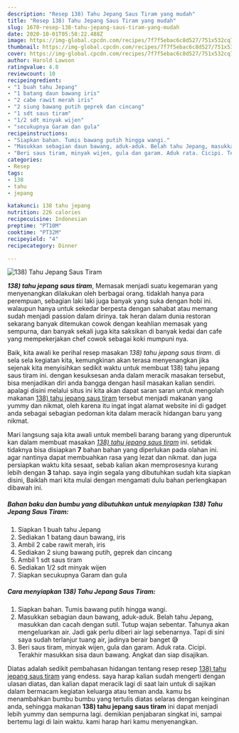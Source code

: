 ```yaml
---
description: "Resep 138) Tahu Jepang Saus Tiram yang mudah"
title: "Resep 138) Tahu Jepang Saus Tiram yang mudah"
slug: 1670-resep-138-tahu-jepang-saus-tiram-yang-mudah
date: 2020-10-01T05:58:22.488Z
image: https://img-global.cpcdn.com/recipes/7f7f5ebac6c8d527/751x532cq70/138-tahu-jepang-saus-tiram-foto-resep-utama.jpg
thumbnail: https://img-global.cpcdn.com/recipes/7f7f5ebac6c8d527/751x532cq70/138-tahu-jepang-saus-tiram-foto-resep-utama.jpg
cover: https://img-global.cpcdn.com/recipes/7f7f5ebac6c8d527/751x532cq70/138-tahu-jepang-saus-tiram-foto-resep-utama.jpg
author: Harold Lawson
ratingvalue: 4.8
reviewcount: 10
recipeingredient:
- "1 buah tahu Jepang"
- "1 batang daun bawang iris"
- "2 cabe rawit merah iris"
- "2 siung bawang putih geprek dan cincang"
- "1 sdt saus tiram"
- "1/2 sdt minyak wijen"
- "secukupnya Garam dan gula"
recipeinstructions:
- "Siapkan bahan. Tumis bawang putih hingga wangi."
- "Masukkan sebagian daun bawang, aduk-aduk. Belah tahu Jepang, masukkan dan cacah dengan sutil. Tutup wajan sebentar. Tahunya akan mengeluarkan air. Jadi gak perlu diberi air lagi sebenarnya. Tapi di sini saya sudah terlanjur tuang air, jadinya berair banget 😅"
- "Beri saus tiram, minyak wijen, gula dan garam. Aduk rata. Cicipi. Terakhir masukkan sisa daun bawang. Angkat dan siap disajikan."
categories:
- Resep
tags:
- 138
- tahu
- jepang

katakunci: 138 tahu jepang 
nutrition: 226 calories
recipecuisine: Indonesian
preptime: "PT10M"
cooktime: "PT32M"
recipeyield: "4"
recipecategory: Dinner

---
```



![138) Tahu Jepang Saus Tiram](https://img-global.cpcdn.com/recipes/7f7f5ebac6c8d527/751x532cq70/138-tahu-jepang-saus-tiram-foto-resep-utama.jpg)

<b><i>138) tahu jepang saus tiram</i></b>, Memasak menjadi suatu kegemaran yang menyenangkan dilakukan oleh berbagai orang. tidaklah hanya para perempuan, sebagian laki laki juga banyak yang suka dengan hobi ini. walaupun hanya untuk sekedar berpesta dengan sahabat atau memang sudah menjadi passion dalam dirinya. tak heran dalam dunia restoran sekarang banyak ditemukan cowok dengan keahlian memasak yang sempurna, dan banyak sekali juga kita saksikan di banyak kedai dan cafe yang mempekerjakan chef cowok sebagai koki mumpuni nya.



Baik, kita awali ke perihal resep masakan <i>138) tahu jepang saus tiram</i>. di sela sela kegiatan kita, kemungkinan akan terasa menyenangkan jika sejenak kita menyisihkan sedikit waktu untuk membuat 138) tahu jepang saus tiram ini. dengan kesuksesan anda dalam meracik masakan tersebut, bisa menjadikan diri anda bangga dengan hasil masakan kalian sendiri. apalagi disini melalui situs ini kita akan dapat saran saran untuk mengolah makanan <u>138) tahu jepang saus tiram</u> tersebut menjadi makanan yang yummy dan nikmat, oleh karena itu ingat ingat alamat website ini di gadget anda sebagai sebagian pedoman kita dalam meracik hidangan baru yang nikmat.


Mari langsung saja kita awali untuk membeli barang barang yang diperuntuk kan dalam membuat masakan <u><i>138) tahu jepang saus tiram</i></u> ini. setidak tidaknya bisa disiapkan <b>7</b> bahan bahan yang diperlukan pada olahan ini. agar nantinya dapat membuahkan rasa yang lezat dan nikmat. dan juga persiapkan waktu kita sesaat, sebab kalian akan memprosesnya kurang lebih dengan <b>3</b> tahap. saya ingin segala yang dibutuhkan sudah kita siapkan disini, Baiklah mari kita mulai dengan mengamati dulu bahan perlengkapan dibawah ini.

<!--inarticleads1-->

##### Bahan baku dan bumbu yang dibutuhkan untuk menyiapkan 138) Tahu Jepang Saus Tiram:

1. Siapkan 1 buah tahu Jepang
1. Sediakan 1 batang daun bawang, iris
1. Ambil 2 cabe rawit merah, iris
1. Sediakan 2 siung bawang putih, geprek dan cincang
1. Ambil 1 sdt saus tiram
1. Sediakan 1/2 sdt minyak wijen
1. Siapkan secukupnya Garam dan gula




<!--inarticleads2-->

##### Cara menyiapkan 138) Tahu Jepang Saus Tiram:

1. Siapkan bahan. Tumis bawang putih hingga wangi.
1. Masukkan sebagian daun bawang, aduk-aduk. Belah tahu Jepang, masukkan dan cacah dengan sutil. Tutup wajan sebentar. Tahunya akan mengeluarkan air. Jadi gak perlu diberi air lagi sebenarnya. Tapi di sini saya sudah terlanjur tuang air, jadinya berair banget 😅
1. Beri saus tiram, minyak wijen, gula dan garam. Aduk rata. Cicipi. Terakhir masukkan sisa daun bawang. Angkat dan siap disajikan.




Diatas adalah sedikit pembahasan hidangan tentang resep resep <u>138) tahu jepang saus tiram</u> yang endess. saya harap kalian sudah mengerti dengan ulasan diatas, dan kalian dapat meracik lagi di saat lain untuk di sajikan dalam bermacam kegiatan keluarga atau teman anda. kamu bs menambahkan bumbu bumbu yang tertulis diatas selaras dengan keinginan anda, sehingga makanan <b>138) tahu jepang saus tiram</b> ini dapat menjadi lebih yummy dan sempurna lagi. demikian penjabaran singkat ini, sampai bertemu lagi di lain waktu. kami harap hari kamu menyenangkan.
